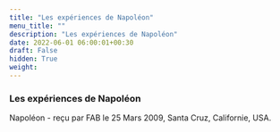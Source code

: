 ```yaml
---
title: "Les expériences de Napoléon"
menu_title: ""
description: "Les expériences de Napoléon"
date: 2022-06-01 06:00:01+00:30
draft: False
hidden: True
weight:
---
```

### Les expériences de Napoléon

Napoléon - reçu par FAB le 25 Mars 2009, Santa Cruz, Californie, USA.



